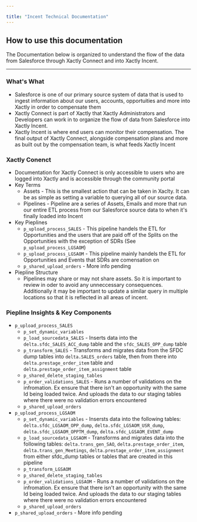 ```yaml
---

title: "Incent Technical Documentation"
---
```







## How to use this documentation

The Documentation below is organized to understand the flow of the data from Salesforce through Xactly Connect and into Xactly Incent.

---

### What's What

- Salesforce is one of our primary source system of data that is used to ingest information about our users, accounts, opportuities and more into Xactly in order to compensate them
- Xactly Connect is part of Xactly that Xactly Administrators and Developers can work in to organize the flow of data from Salesforce into Xactly Incent.
- Xactly Incent is where end users can monitor their compensation. The final output of Xactly Connect, alongside compensation plans and more as built out by the compensation team, is what feeds Xactly Incent

### Xactly Conenct

- Documentation for Xactly Connect is only accessible to users who are logged into Xactly and is accessible through the community portal
- Key Terms
  - Assets - This is the smallest action that can be taken in Xaclty. It can be as simple as setting a variable to querying all of our source data.
  - Pipelines - Pipeline are a series of Assets, Emails and more that run our entire ETL process from our Salesforce source data to when it's finally loaded into Incent
- Key Pieplines
  - `p_upload_process_SALES` - This pipeline handels the ETL for Opportunities and the users that are paid off of the Splits on the Opportunities with the exception of SDRs (See `p_upload_process_LGSAOM`)
  - `p_upload_process_LGSAOM` - This pipeline mainly handels the ETL for Opportunities and Events that SDRs are comensation on
  - `p_shared_upload_orders` - More info pending
- Piepline Structure
  - Pipelines may share or may not share assets. So it is important to review in oder to avoid any unneccessary consequences. Additionally it may be important to update a similar query in multiple locations so that it is reflected in all areas of incent.

### Piepline Insights & Key Components

- `p_upload_process_SALES`
  - `p_set_dynamic_variables`
  - `p_load_sourcedata_SALES` - Inserts data into the `delta.sfdc_SALES_ACC_dump` table and the `sfdc_SALES_OPP_dump` table
  - `p_transform_SALES` - Transforms and migrates data from the SFDC dump tables into `delta.SALES_orders` table, then from there into `delta.prestage_order_item` table and `delta.prestage_order_item_assignment` table
  - `p_shared_delete_staging_tables`
  - `p_order_validations_SALES` - Runs a number of validations on the infromation. Ex ensure that there isn't an opportunity with the same Id being loaded twice. And uploads the data to our staging tables where there were no validation errors encountered
  - `p_shared_upload_orders`
- `p_upload_process_LGSAOM`
  - `p_set_dynamic_variables` - Insersts data into the following tables: `delta.sfdc_LGSAOM_OPP_dump`, `delta.sfdc_LGSAOM_USR_dump`, `delta.sfdc_LGSAOM_OPPTM_dump`, `delta.sfdc_LGSAOM_EVENT_dump`
  - `p_load_sourcedata_LGSAOM` - Transforms and migrates data into the following tables: `delta.trans_gen_SAO`, `delta.prestage_order_item`, `delta.trans_gen_Meetings`, `delta.prestage_order_item_assignment` from either sfdc_dump tables or tables that are created in this pipeline
  - `p_transform_LGSAOM`
  - `p_shared_delete_staging_tables`
  - `p_order_validations_LGSAOM` - Runs a number of validations on the infromation. Ex ensure that there isn't an opportunity with the same Id being loaded twice. And uploads the data to our staging tables where there were no validation errors encountered
  - `p_shared_upload_orders`
- `p_shared_upload_orders` - More info pending
